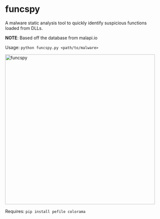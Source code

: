 # funcspy
A malware static analysis tool to quickly identify suspicious functions loaded from DLLs.

**NOTE**: Based off the database from malapi.io

Usage: `python funcspy.py <path/to/malware>`

<img width="483" alt="funcspy" src="https://github.com/n0mi1k/funcspy/assets/28621928/3a197cf8-b493-4afd-bb69-c7093885ca82">
 
 Requires: `pip install pefile colorama`  